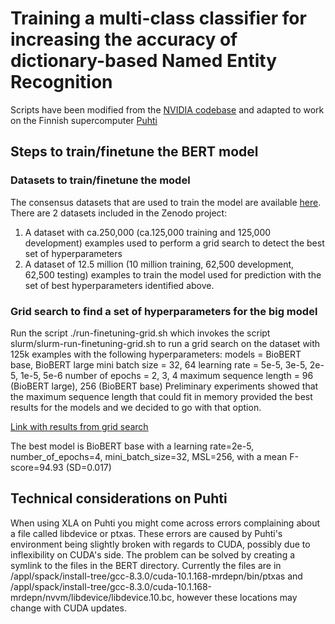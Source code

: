 # Training a multi-class classifier for increasing the accuracy of dictionary-based Named Entity Recognition

Scripts have been modified from the [NVIDIA codebase](https://github.com/NVIDIA/DeepLearningExamples) and adapted to work on the Finnish supercomputer [Puhti](https://docs.csc.fi/computing/systems-puhti/)

## Steps to train/finetune the BERT model
### Datasets to train/finetune the model
The consensus datasets that are used to train the model are available [here](https://doi.org/10.5281/zenodo.10008720).
There are 2 datasets included in the Zenodo project: 
1. A dataset with ca.250,000 (ca.125,000 training and 125,000 development) examples used to perform a grid search to detect the best set of hyperparameters
2. A dataset of 12.5 million (10 million training, 62,500 development, 62,500 testing) examples to train the model used for prediction with the set of best hyperparameters identified above. 

### Grid search to find a set of hyperparameters for the big model
Run the script ./run-finetuning-grid.sh which invokes the script slurm/slurm-run-finetuning-grid.sh to run a grid search on the dataset with 125k examples with the following hyperparameters:
models = BioBERT base, BioBERT large
mini batch size = 32, 64
learning rate = 5e-5, 3e-5, 2e-5, 1e-5, 5e-6
number of epochs = 2, 3, 4
maximum sequence length = 96 (BioBERT large), 256 (BioBERT base)
Preliminary experiments showed that the maximum sequence length that could fit in memory provided the best results for the models and we decided to go with that option.

[Link with results from grid search](https://docs.google.com/spreadsheets/d/1YnDUO12wSxcg-MAqJ9_dg35hUwszVQRqeRPn6K76-MU/edit?usp=sharing)

The best model is BioBERT base with a learning rate=2e-5,	number_of_epochs=4,	mini_batch_size=32,	MSL=256, with a mean F-score=94.93 (SD=0.017) 

## Technical considerations on Puhti

When using XLA on Puhti you might come across errors complaining about a file called libdevice or ptxas. These errors are caused by Puhti's environment being slightly broken with regards to CUDA, possibly due to inflexibility on CUDA's side. The problem can be solved by creating a symlink to the files in the BERT directory. Currently the files are in /appl/spack/install-tree/gcc-8.3.0/cuda-10.1.168-mrdepn/bin/ptxas and /appl/spack/install-tree/gcc-8.3.0/cuda-10.1.168-mrdepn/nvvm/libdevice/libdevice.10.bc, however these locations may change with CUDA updates. 
